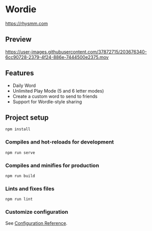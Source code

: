 # Wordie

https://rhysmm.com
## Preview
https://user-images.githubusercontent.com/37872715/203676340-6cc90728-2379-4f24-886e-7444500e2375.mov

## Features
* Daily Word
* Unlimited Play Mode (5 and 6 letter modes)
* Create a custom word to send to friends
* Support for Wordle-style sharing

## Project setup
```
npm install
```

### Compiles and hot-reloads for development
```
npm run serve
```

### Compiles and minifies for production
```
npm run build
```

### Lints and fixes files
```
npm run lint
```

### Customize configuration
See [Configuration Reference](https://cli.vuejs.org/config/).
